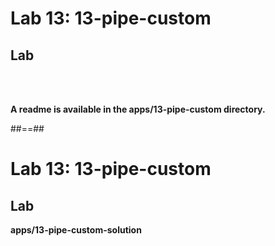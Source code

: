 <!-- .slide: class="exercice" -->

# Lab 13: 13-pipe-custom

## Lab

<br/><br/>

<b>A readme is available in the apps/13-pipe-custom directory.</b>

##==##

<!-- .slide: class="exercice full-center" -->

# Lab 13: 13-pipe-custom

## Lab

<b>apps/13-pipe-custom-solution</b>

